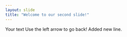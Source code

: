 ```yaml
---
layout: slide
title: "Welcome to our second slide!"
---
```

Your text
Use the left arrow to go back!
Added new line.
